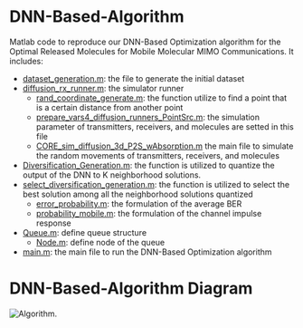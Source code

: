 # DNN-Based-Algorithm
Matlab code to reproduce our DNN-Based Optimization algorithm for the Optimal Released Molecules for Mobile Molecular MIMO Communications. It includes:

- [dataset_generation.m](dataset_generation.m): the file to generate the initial dataset
- [diffusion_rx_runner.m](diffusion_rx_runner.m): the simulator runner
  - [rand_coordinate_generate.m](rand_coordinate_generate.m): the function utilize to find a point that is a certain distance from another point
  - [prepare_vars4_diffusion_runners_PointSrc.m](prepare_vars4_diffusion_runners_PointSrc.m): the simulation parameter of transmitters, receivers, and molecules are setted in this file
  - [CORE_sim_diffusion_3d_P2S_wAbsorption.m](CORE_sim_diffusion_3d_P2S_wAbsorption.m) the main file to simulate the random movements of transmitters, receivers, and molecules
- [Diversification_Generation.m](Diversification_Generation.m): the function is utilized to quantize the output of the DNN to K neighborhood solutions.
- [select_diversification_generation.m](select_diversification_generation.m): the function is utilized to select the best solution among all the neighborhood solutions quantized
  - [error_probability.m](error_probability.m): the formulation of the average BER
  - [probability_mobile.m](probability_mobile.m): the formulation of the channel impulse response
- [Queue.m](Queue.m): define queue structure
  - [Node.m](Node.m): define node of the queue
- [main.m](main.m): the main file to run the DNN-Based Optimization algorithm

# DNN-Based-Algorithm Diagram
![Algorithm](Algorithm(version4).jpg).
